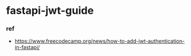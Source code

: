 # fastapi-jwt-guide


### ref
- https://www.freecodecamp.org/news/how-to-add-jwt-authentication-in-fastapi/
